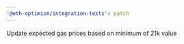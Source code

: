 ```yaml
---
'@eth-optimism/integration-tests': patch
---
```


Update expected gas prices based on minimum of 21k value
